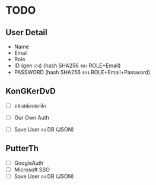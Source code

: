 # TODO

## User Detail

- Name
- Email
- Role
- ID (gen เอง) (hash SHA256 ของ ROLE+Email)
- PASSWORD (hash SHA256 ของ ROLE+Email+Password)

## KonGKerDvD

- [ ] หน้าสมัครสมาชิก
- [ ] Our Own Auth
- [ ] Save User ลง DB (JSON)


## PutterTh

- [ ] GoogleAuth
- [ ] Microsoft SSO
- [ ] Save User ลง DB (JSON)